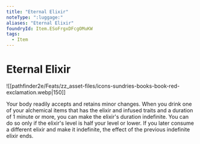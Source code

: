 ```yaml
---
title: "Eternal Elixir"
noteType: ":luggage:"
aliases: "Eternal Elixir"
foundryId: Item.ESoFrgxDFcgOMuKW
tags:
  - Item
---
```


# Eternal Elixir
![[pathfinder2e/Feats/zz_asset-files/icons-sundries-books-book-red-exclamation.webp|150]]

Your body readily accepts and retains minor changes. When you drink one of your alchemical items that has the elixir and infused traits and a duration of 1 minute or more, you can make the elixir's duration indefinite. You can do so only if the elixir's level is half your level or lower. If you later consume a different elixir and make it indefinite, the effect of the previous indefinite elixir ends.
